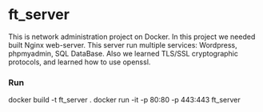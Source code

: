 # ft_server
This is network administration project on Docker. In this project we needed built Nginx web-server. This server run multiple services: Wordpress, phpmyadmin, SQL DataBase. Also we learned TLS/SSL cryptographic protocols, and learned how to use openssl.

### Run
docker build -t ft_server .
docker run -it -p 80:80 -p 443:443 ft_server
